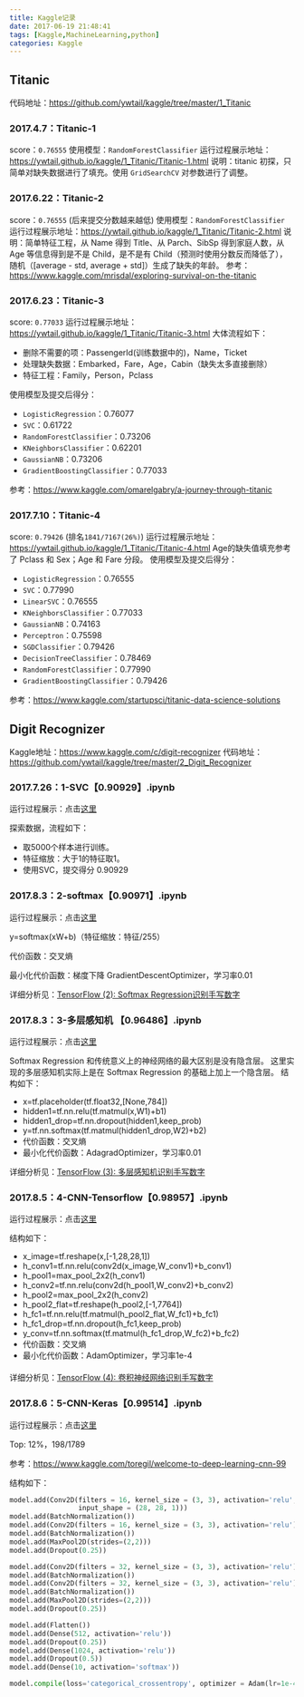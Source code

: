 ```yaml
---
title: Kaggle记录
date: 2017-06-19 21:48:41
tags: [Kaggle,MachineLearning,python]
categories: Kaggle
---
```


## Titanic
代码地址：https://github.com/ywtail/kaggle/tree/master/1_Titanic
### 2017.4.7：Titanic-1
score：`0.76555`
使用模型：`RandomForestClassifier`
运行过程展示地址：https://ywtail.github.io/kaggle/1_Titanic/Titanic-1.html
说明：titanic 初探，只简单对缺失数据进行了填充。使用 `GridSearchCV` 对参数进行了调整。

### 2017.6.22：Titanic-2
score：`0.76555` (后来提交分数越来越低)
使用模型：`RandomForestClassifier`
运行过程展示地址：https://ywtail.github.io/kaggle/1_Titanic/Titanic-2.html
说明：简单特征工程，从 Name 得到 Title、从 Parch、SibSp 得到家庭人数，从 Age 等信息得到是不是 Child，是不是有 Child（预测时使用分数反而降低了），随机（[average - std, average + std]）生成了缺失的年龄。
参考：https://www.kaggle.com/mrisdal/exploring-survival-on-the-titanic

### 2017.6.23：Titanic-3
score: `0.77033`
运行过程展示地址：https://ywtail.github.io/kaggle/1_Titanic/Titanic-3.html
大体流程如下：
- 删除不需要的项：PassengerId(训练数据中的)，Name，Ticket
- 处理缺失数据：Embarked，Fare，Age，Cabin（缺失太多直接删除）
- 特征工程：Family，Person，Pclass

使用模型及提交后得分：
- `LogisticRegression`：0.76077
- `SVC`：0.61722
- `RandomForestClassifier`：0.73206
- `KNeighborsClassifier`：0.62201
- `GaussianNB`：0.73206
- `GradientBoostingClassifier`：0.77033

参考：https://www.kaggle.com/omarelgabry/a-journey-through-titanic

### 2017.7.10：Titanic-4
score: `0.79426` (排名`1841/7167(26%)`)
运行过程展示地址：https://ywtail.github.io/kaggle/1_Titanic/Titanic-4.html
Age的缺失值填充参考了 Pclass 和 Sex；Age 和 Fare 分段。
使用模型及提交后得分：
- `LogisticRegression`：0.76555
- `SVC`：0.77990
- `LinearSVC`：0.76555
- `KNeighborsClassifier`：0.77033
- `GaussianNB`：0.74163
- `Perceptron`：0.75598
- `SGDClassifier`：0.79426
- `DecisionTreeClassifier`：0.78469
- `RandomForestClassifier`：0.77990
- `GradientBoostingClassifier`：0.79426

参考：https://www.kaggle.com/startupsci/titanic-data-science-solutions

## Digit Recognizer
Kaggle地址：https://www.kaggle.com/c/digit-recognizer
代码地址：https://github.com/ywtail/kaggle/tree/master/2_Digit_Recognizer

### 2017.7.26：1-SVC【0.90929】.ipynb
运行过程展示：点击[这里](https://ywtail.github.io/kaggle/2_Digit_Recognizer/1-SVC%E3%80%900.90929%E3%80%91.html)

探索数据，流程如下：
- 取5000个样本进行训练。
- 特征缩放：大于1的特征取1。
- 使用SVC，提交得分 0.90929


### 2017.8.3：2-softmax【0.90971】.ipynb
运行过程展示：点击[这里](https://ywtail.github.io/kaggle/2_Digit_Recognizer/2-Softmax+Regression%E3%80%900.90971%E3%80%91.html)

y=softmax(xW+b)（特征缩放：特征/255）

代价函数：交叉熵

最小化代价函数：梯度下降 GradientDescentOptimizer，学习率0.01

详细分析见：[TensorFlow (2): Softmax Regression识别手写数字](http://ywtail.github.io/2017/06/02/TensorFlow-2-Softmax-Regression%E8%AF%86%E5%88%AB%E6%89%8B%E5%86%99%E6%95%B0%E5%AD%97/)


### 2017.8.3：3-多层感知机 【0.96486】.ipynb
运行过程展示：点击[这里](https://ywtail.github.io/kaggle/2_Digit_Recognizer/3-%E5%A4%9A%E5%B1%82%E6%84%9F%E7%9F%A5%E6%9C%BA+%E3%80%900.96486%E3%80%91.html)

Softmax Regression 和传统意义上的神经网络的最大区别是没有隐含层。
这里实现的多层感知机实际上是在 Softmax Regression 的基础上加上一个隐含层。
结构如下：
- x=tf.placeholder(tf.float32,[None,784])
- hidden1=tf.nn.relu(tf.matmul(x,W1)+b1)
- hidden1_drop=tf.nn.dropout(hidden1,keep_prob)
- y=tf.nn.softmax(tf.matmul(hidden1_drop,W2)+b2)
- 代价函数：交叉熵
- 最小化代价函数：AdagradOptimizer，学习率0.01

详细分析见：[TensorFlow (3): 多层感知机识别手写数字](http://ywtail.github.io/2017/06/03/TensorFlow-3-%E5%A4%9A%E5%B1%82%E6%84%9F%E7%9F%A5%E6%9C%BA%E8%AF%86%E5%88%AB%E6%89%8B%E5%86%99%E6%95%B0%E5%AD%97/)

### 2017.8.5：4-CNN-Tensorflow【0.98957】.ipynb
运行过程展示：点击[这里](https://ywtail.github.io/kaggle/2_Digit_Recognizer/4-CNN-Tensorflow%E3%80%900.98957%E3%80%91.html)

结构如下：
- x_image=tf.reshape(x,[-1,28,28,1])
- h_conv1=tf.nn.relu(conv2d(x_image,W_conv1)+b_conv1)
- h_pool1=max_pool_2x2(h_conv1)
- h_conv2=tf.nn.relu(conv2d(h_pool1,W_conv2)+b_conv2)
- h_pool2=max_pool_2x2(h_conv2)
- h_pool2_flat=tf.reshape(h_pool2,[-1,7*7*64])
- h_fc1=tf.nn.relu(tf.matmul(h_pool2_flat,W_fc1)+b_fc1)
- h_fc1_drop=tf.nn.dropout(h_fc1,keep_prob)
- y_conv=tf.nn.softmax(tf.matmul(h_fc1_drop,W_fc2)+b_fc2)
- 代价函数：交叉熵
- 最小化代价函数：AdamOptimizer，学习率1e-4

详细分析见：[TensorFlow (4): 卷积神经网络识别手写数字](http://ywtail.github.io/2017/06/05/TensorFlow-4-%E5%8D%B7%E7%A7%AF%E7%A5%9E%E7%BB%8F%E7%BD%91%E7%BB%9C%E8%AF%86%E5%88%AB%E6%89%8B%E5%86%99%E6%95%B0%E5%AD%97/)

### 2017.8.6：5-CNN-Keras【0.99514】.ipynb
运行过程展示：点击[这里](https://ywtail.github.io/kaggle/2_Digit_Recognizer/5-CNN-Keras%E3%80%900.99514%E3%80%91.html)

Top: 12%，198/1789

参考：https://www.kaggle.com/toregil/welcome-to-deep-learning-cnn-99

结构如下：
```python
model.add(Conv2D(filters = 16, kernel_size = (3, 3), activation='relu',
                 input_shape = (28, 28, 1)))
model.add(BatchNormalization())
model.add(Conv2D(filters = 16, kernel_size = (3, 3), activation='relu'))
model.add(BatchNormalization())
model.add(MaxPool2D(strides=(2,2)))
model.add(Dropout(0.25))

model.add(Conv2D(filters = 32, kernel_size = (3, 3), activation='relu'))
model.add(BatchNormalization())
model.add(Conv2D(filters = 32, kernel_size = (3, 3), activation='relu'))
model.add(BatchNormalization())
model.add(MaxPool2D(strides=(2,2)))
model.add(Dropout(0.25))

model.add(Flatten())
model.add(Dense(512, activation='relu'))
model.add(Dropout(0.25))
model.add(Dense(1024, activation='relu'))
model.add(Dropout(0.5))
model.add(Dense(10, activation='softmax'))

model.compile(loss='categorical_crossentropy', optimizer = Adam(lr=1e-4), metrics=["accuracy"])
```